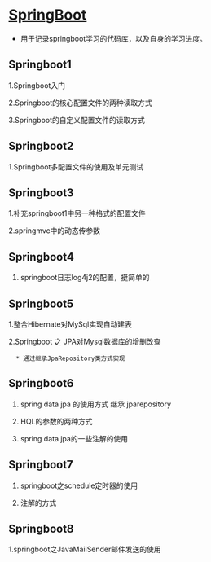 # [SpringBoot](https://kxind.cn)


* 用于记录springboot学习的代码库，以及自身的学习进度。


## Springboot1


1.Springboot入门

2.Springboot的核心配置文件的两种读取方式

3.Springboot的自定义配置文件的读取方式


## Springboot2


1.Springboot多配置文件的使用及单元测试

## Springboot3


1.补充springboot1中另一种格式的配置文件

2.springmvc中的动态传参数


## Springboot4


1. springboot日志log4j2的配置，挺简单的


## Springboot5


1.整合Hibernate对MySql实现自动建表

2.Springboot 之 JPA对Mysql数据库的增删改查


      * 通过继承JpaRepository类方式实现


## Springboot6

1. spring data jpa 的使用方式 继承 jparepository
  
2. HQL的参数的两种方式

3. spring data jpa的一些注解的使用

## Springboot7

1. springboot之schedule定时器的使用
  
2. 注解的方式

## Springboot8

1.springboot之JavaMailSender邮件发送的使用


